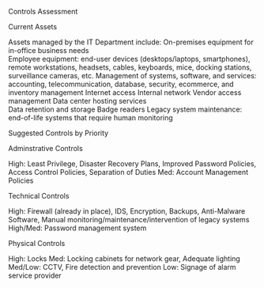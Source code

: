 Controls Assessment

Current Assets

Assets managed by the IT Department include: 
On-premises equipment for in-office business needs  
Employee equipment: end-user devices (desktops/laptops, smartphones), remote workstations, headsets, cables, keyboards, mice, docking stations, surveillance cameras, etc.
Management of systems, software, and services: accounting, telecommunication, database, security, ecommerce, and inventory management
Internet access
Internal network
Vendor access management
Data center hosting services  
Data retention and storage
Badge readers
Legacy system maintenance: end-of-life systems that require human monitoring 

Suggested Controls by Priority

Adminstrative Controls

High: Least Privilege, Disaster Recovery Plans, Improved Password Policies, Access Control Policies, Separation of Duties
Med: Account Management Policies

Technical Controls

High: Firewall (already in place), IDS, Encryption, Backups, Anti-Malware Software, Manual monitoring/maintenance/intervention of legacy systems
High/Med: Password management system

Physical Controls

High: Locks
Med: Locking cabinets for network gear, Adequate lighting
Med/Low: CCTV, Fire detection and prevention
Low: Signage of alarm service provider
